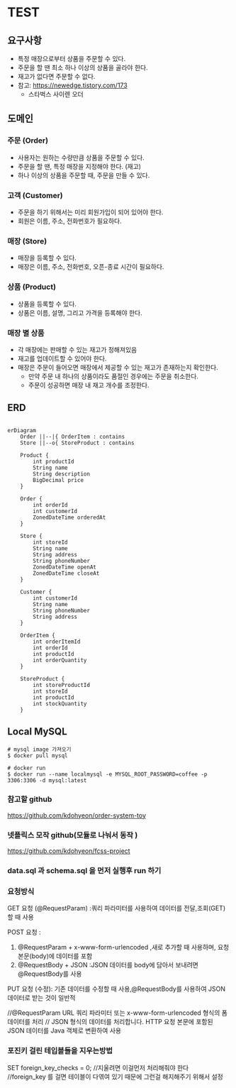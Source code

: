 # TEST

## 요구사항

- 특정 매장으로부터 상품을 주문할 수 있다.
- 주문을 할 땐 최소 하나 이상의 상품을 골라야 한다.
- 재고가 없다면 주문할 수 없다.
- 참고: https://newedge.tistory.com/173
    - 스타벅스 사이렌 오더

## 도메인

### 주문 (Order)

- 사용자는 원하는 수량만큼 상품을 주문할 수 있다.
- 주문을 할 땐, 특정 매장을 지정해야 한다. (재고)
- 하나 이상의 상품을 주문할 때, 주문을 만들 수 있다.

### 고객 (Customer)

- 주문을 하기 위해서는 미리 회원가입이 되어 있어야 한다.
- 회원은 이름, 주소, 전화번호가 필요하다.

### 매장 (Store)

- 매장을 등록할 수 있다.
- 매장은 이름, 주소, 전화번호, 오픈-종료 시간이 필요하다.

### 상품 (Product)

- 상품을 등록할 수 있다.
- 상품은 이름, 설명, 그리고 가격을 등록해야 한다.

### 매장 별 상품

- 각 매장에는 판매할 수 있는 재고가 정해져있음
- 재고를 업데이트할 수 있어야 한다.
- 매장은 주문이 들어오면 매장에서 제공할 수 있는 재고가 존재하는지 확인한다.
    - 만약 주문 내 하나의 상품이라도 품절인 경우에는 주문을 취소한다.
    - 주문이 성공하면 매장 내 재고 개수를 조정한다.

## ERD

```mermaid

erDiagram
    Order ||--|{ OrderItem : contains
    Store ||--o{ StoreProduct : contains
    
    Product {
        int productId
        String name
        String description
        BigDecimal price
    }
    
    Order {
        int orderId
        int customerId
        ZonedDateTime orderedAt
    }
    
    Store {
        int storeId
        String name
        String address
        String phoneNumber
        ZonedDateTime openAt
        ZonedDateTime closeAt
    }
    
    Customer {
        int customerId
        String name
        String phoneNumber
        String address
    }
    
    OrderItem {
        int orderItemId
        int orderId
        int productId
        int orderQuantity
    }
    
    StoreProduct {
        int storeProductId
        int storeId
        int productId
        int stockQuantity
    }
```

## Local MySQL

```
# mysql image 가져오기
$ docker pull mysql

# docker run
$ docker run --name localmysql -e MYSQL_ROOT_PASSWORD=coffee -p 3306:3306 -d mysql:latest
```


### 참고할 github
https://github.com/kdohyeon/order-system-toy

### 넷플릭스 모작 github(모듈로 나눠서 동작 )
https://github.com/kdohyeon/fcss-project

### data.sql 과 schema.sql 을 먼저 실행후 run 하기

### 요청방식
GET 요청 (@RequestParam) :쿼리 파라미터를 사용하여 데이터를 전달,조회(GET)할 때 사용


POST 요청 :
1. @RequestParam + x-www-form-urlencoded ,새로 추가할 때 사용하며, 요청 본문(body)에 데이터를 포함
2. @RequestBody + JSON :JSON 데이터를 body에 담아서 보내려면 @RequestBody를 사용


PUT 요청 (수정): 기존 데이터를 수정할 때 사용,@RequestBody를 사용하여 JSON 데이터로 받는 것이 일반적


//@RequestParam URL 쿼리 파라미터 또는 x-www-form-urlencoded 형식의 폼 데이터를 처리
// JSON 형식의 데이터를 처리합니다. HTTP 요청 본문에 포함된 JSON 데이터를 Java 객체로 변환하여 사용


### 포진키 걸린 테입블들을 지우는방법  
SET foreign_key_checks = 0; 
//지울려면 이걸먼저 처리해줘야 한다  
//foreign_key 를 걸면 테이블이 다엮여 있기 때문에 그런걸 해지해주기 위해서 설정